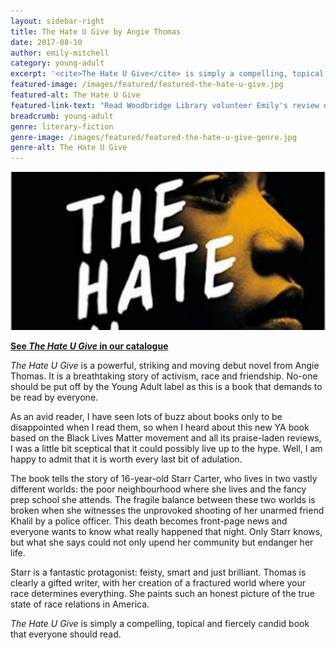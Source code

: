 ```yaml
---
layout: sidebar-right
title: The Hate U Give by Angie Thomas
date: 2017-08-10
author: emily-mitchell
category: young-adult
excerpt: '<cite>The Hate U Give</cite> is simply a compelling, topical and fiercely candid book that everyone should read.'
featured-image: /images/featured/featured-the-hate-u-give.jpg
featured-alt: The Hate U Give
featured-link-text: "Read Woodbridge Library volunteer Emily's review of <cite>The Hate U Give</cite>, by Angie Thomas."
breadcrumb: young-adult
genre: literary-fiction
genre-image: /images/featured/featured-the-hate-u-give-genre.jpg
genre-alt: The Hate U Give
---
```


![The Hate U Give](/images/featured/featured-the-hate-u-give.jpg)

**[See <cite>The Hate U Give</cite> in our catalogue](https://suffolk.spydus.co.uk/cgi-bin/spydus.exe/ENQ/OPAC/BIBENQ?BRN=2125292)**

<cite>The Hate U Give</cite> is a powerful, striking and moving debut novel from Angie Thomas. It is a breathtaking story of activism, race and friendship. No-one should be put off by the Young Adult label as this is a book that demands to be read by everyone.

As an avid reader, I have seen lots of buzz about books only to be disappointed when I read them, so when I heard about this new YA book based on the Black Lives Matter movement and all its praise-laden reviews, I was a little bit sceptical that it could possibly live up to the hype. Well, I am happy to admit that it is worth every last bit of adulation.

The book tells the story of 16-year-old Starr Carter, who lives in two vastly different worlds: the poor neighbourhood where she lives and the fancy prep school she attends. The fragile balance between these two worlds is broken when she witnesses the unprovoked shooting of her unarmed friend Khalil by a police officer. This death becomes front-page news and everyone wants to know what really happened that night. Only Starr knows, but what she says could not only upend her community but endanger her life.

Starr is a fantastic protagonist: feisty, smart and just brilliant. Thomas is clearly a gifted writer, with her creation of a fractured world where your race determines everything. She paints such an honest picture of the true state of race relations in America.

<cite>The Hate U Give</cite> is simply a compelling, topical and fiercely candid book that everyone should read.
